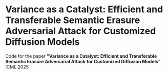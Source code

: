 # Variance as a Catalyst: Efficient and Transferable Semantic Erasure Adversarial Attack for Customized Diffusion Models
Code for the paper **"Variance as a Catalyst: Efficient and Transferable Semantic Erasure Adversarial Attack for Customized Diffusion Models"** ICML 2025
